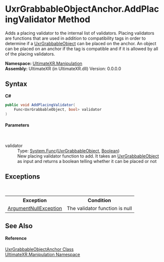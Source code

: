 # UxrGrabbableObjectAnchor.AddPlacingValidator Method 
 

Adds a placing validator to the internal list of validators. Placing validators are functions that are used in addition to compatibility tags in order to determine if a <a href="T_UltimateXR_Manipulation_UxrGrabbableObject">UxrGrabbableObject</a> can be placed on the anchor. An object can be placed on an anchor if the tag is compatible and if it is allowed by all of the placing validators.

**Namespace:**&nbsp;<a href="N_UltimateXR_Manipulation">UltimateXR.Manipulation</a><br />**Assembly:**&nbsp;UltimateXR (in UltimateXR.dll) Version: 0.0.0.0

## Syntax

**C#**<br />
``` C#
public void AddPlacingValidator(
	Func<UxrGrabbableObject, bool> validator
)
```


#### Parameters
&nbsp;<dl><dt>validator</dt><dd>Type: <a href="https://docs.microsoft.com/dotnet/api/system.func-2" target="_blank" rel="noopener noreferrer">System.Func</a>(<a href="T_UltimateXR_Manipulation_UxrGrabbableObject">UxrGrabbableObject</a>, <a href="https://docs.microsoft.com/dotnet/api/system.boolean" target="_blank" rel="noopener noreferrer">Boolean</a>)<br />New placing validator function to add. It takes an <a href="T_UltimateXR_Manipulation_UxrGrabbableObject">UxrGrabbableObject</a> as input and returns a boolean telling whether it can be placed or not</dd></dl>

## Exceptions
&nbsp;<table><tr><th>Exception</th><th>Condition</th></tr><tr><td><a href="https://docs.microsoft.com/dotnet/api/system.argumentnullexception" target="_blank" rel="noopener noreferrer">ArgumentNullException</a></td><td>The validator function is null</td></tr></table>

## See Also


#### Reference
<a href="T_UltimateXR_Manipulation_UxrGrabbableObjectAnchor">UxrGrabbableObjectAnchor Class</a><br /><a href="N_UltimateXR_Manipulation">UltimateXR.Manipulation Namespace</a><br />
